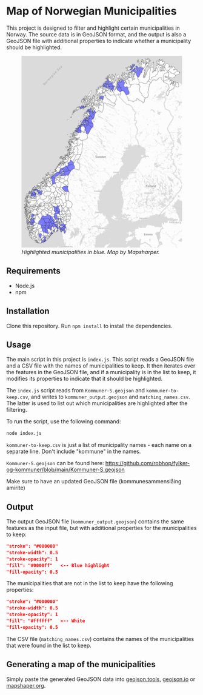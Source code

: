 # Map of Norwegian Municipalities
This project is designed to filter and highlight certain municipalities in Norway. The source data is in GeoJSON format, and the output is also a GeoJSON file with additional properties to indicate whether a municipality should be highlighted.

<figure>
    <img src="example-map.png" alt="Example map" width="500" height="auto">
    <figcaption><em>Highlighted municipalities in blue. Map by Mapsharper.</em></figcaption>
</figure>

## Requirements
* Node.js
* npm

## Installation
Clone this repository.
Run `npm install` to install the dependencies.

## Usage
The main script in this project is `index.js`. This script reads a GeoJSON file and a CSV file with the names of municipalities to keep. It then iterates over the features in the GeoJSON file, and if a municipality is in the list to keep, it modifies its properties to indicate that it should be highlighted.

The `index.js` script reads from `Kommuner-S.geojson` and `kommuner-to-keep.csv`, and writes to `kommuner_output.geojson` and `matching_names.csv`.
The latter is used to list out which municipalities are highlighted after the filtering. 

To run the script, use the following command:
```bash
node index.js
```

`kommuner-to-keep.csv` is just a list of municipality names - each name on a separate line. Don't include "kommune" in the names.

`Kommuner-S.geojson` can be found here: https://github.com/robhop/fylker-og-kommuner/blob/main/Kommuner-S.geojson

Make sure to have an updated GeoJSON file (kommunesammenslåing amirite)



## Output
The output GeoJSON file (`kommuner_output.geojson`) contains the same features as the input file, but with additional properties for the municipalities to keep:

```json
"stroke": "#000000"
"stroke-width": 0.5
"stroke-opacity": 1
"fill": "#0000ff"   <-- Blue highlight
"fill-opacity": 0.5
```

The municipalities that are not in the list to keep have the following properties:

```json
"stroke": "#000000"
"stroke-width": 0.5
"stroke-opacity": 1
"fill": "#ffffff"   <-- White
"fill-opacity": 0.5
```

The CSV file (`matching_names.csv`) contains the names of the municipalities that were found in the list to keep.

## Generating a map of the municipalities
Simply paste the generated GeoJSON data into [geojson.tools](geojson.tools), [geojson.io](geojson.io) or [mapshaper.org](https://mapshaper.org/).